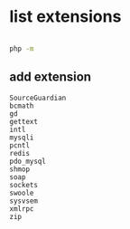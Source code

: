 # list extensions

```bash

php -m 
```
## add extension 

```
SourceGuardian
bcmath
gd
gettext
intl
mysqli
pcntl
redis
pdo_mysql
shmop
soap
sockets
swoole
sysvsem
xmlrpc
zip
```